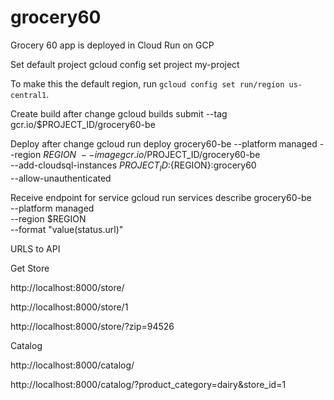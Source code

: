 # grocery60
Grocery 60 app is deployed in Cloud Run on GCP

Set default project
gcloud config set project my-project

To make this the default region, run `gcloud config set run/region us-central1`.

Create build after change
gcloud builds submit --tag gcr.io/$PROJECT_ID/grocery60-be

Deploy after change 
gcloud run deploy grocery60-be --platform managed --region $REGION \
  --image gcr.io/$PROJECT_ID/grocery60-be \
  --add-cloudsql-instances ${PROJECT_ID}:${REGION}:grocery60 \
  --allow-unauthenticated

Receive endpoint for service
gcloud run services describe grocery60-be \
  --platform managed \
  --region $REGION  \
  --format "value(status.url)"

URLS to API

Get Store

http://localhost:8000/store/

http://localhost:8000/store/1

http://localhost:8000/store/?zip=94526


Catalog

http://localhost:8000/catalog/

http://localhost:8000/catalog/?product_category=dairy&store_id=1



